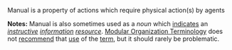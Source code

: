 Manual is a property of actions which require physical action(s) by agents
		
**Notes:**  Manual is also sometimes used as a *noun* which [indicates](https://github.com/gcassel/Modular-Organization-Terminology/blob/master/terms/indicate.md) an *[instructive](https://github.com/gcassel/Modular-Organization-Terminology/blob/master/terms/direct.md) [information](https://github.com/gcassel/Modular-Organization-Terminology/blob/master/terms/information.md) [resource](https://github.com/gcassel/Modular-Organization-Terminology/blob/master/terms/resource.md)*.  [Modular Organization Terminology](https://github.com/gcassel/Modular-Organization-Terminology/) does not [recommend](https://github.com/gcassel/Modular-Organization-Terminology/blob/master/terms/recommendation.md) that [use](https://github.com/gcassel/Modular-Organization-Terminology/blob/master/terms/use.md) of the [term](https://github.com/gcassel/Modular-Organization-Terminology/blob/master/terms/term.md), but it should rarely be problematic.  

